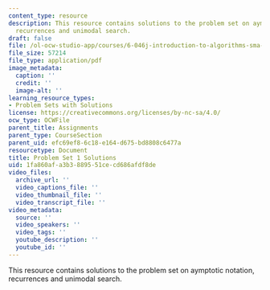```yaml
---
content_type: resource
description: This resource contains solutions to the problem set on aymptotic notation,
  recurrences and unimodal search.
draft: false
file: /ol-ocw-studio-app/courses/6-046j-introduction-to-algorithms-sma-5503-fall-2005/1fa860afa3b3889551cecd686afdf8de_ps1sol.pdf
file_size: 57214
file_type: application/pdf
image_metadata:
  caption: ''
  credit: ''
  image-alt: ''
learning_resource_types:
- Problem Sets with Solutions
license: https://creativecommons.org/licenses/by-nc-sa/4.0/
ocw_type: OCWFile
parent_title: Assignments
parent_type: CourseSection
parent_uid: efc69ef8-6c18-e164-d675-bd8808c6477a
resourcetype: Document
title: Problem Set 1 Solutions
uid: 1fa860af-a3b3-8895-51ce-cd686afdf8de
video_files:
  archive_url: ''
  video_captions_file: ''
  video_thumbnail_file: ''
  video_transcript_file: ''
video_metadata:
  source: ''
  video_speakers: ''
  video_tags: ''
  youtube_description: ''
  youtube_id: ''
---
```

This resource contains solutions to the problem set on aymptotic notation, recurrences and unimodal search.